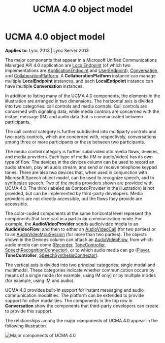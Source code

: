 ﻿---
title: UCMA 4.0 object model
TOCTitle: UCMA 4.0 object model
ms:assetid: 8a0bef0f-7819-45bd-b601-cdc2544009b5
ms:mtpsurl: https://msdn.microsoft.com/library/Dn465975(v=office.15)
ms:contentKeyID: 57102675
ms.date: 07/25/2014
mtps_version: v=office.15
---

# UCMA 4.0 object model


**Applies to:** Lync 2013 | Lync Server 2013

The major components that appear in a Microsoft Unified Communications Managed API 4.0 application are [LocalEndpoint](https://msdn.microsoft.com/library/hh349887\(v=office.15\)) (of which two implementations are [ApplicationEndpoint](https://msdn.microsoft.com/library/hh384825\(v=office.15\)) and [UserEndpoint](https://msdn.microsoft.com/library/hh348819\(v=office.15\))), [Conversation](https://msdn.microsoft.com/library/hh349224\(v=office.15\)), and [CollaborationPlatform](https://msdn.microsoft.com/library/hh385176\(v=office.15\)). A **CollaborationPlatform** instance can manage multiple **LocalEndpoint** instances, and each **LocalEndpoint** instance can have multiple **Conversation** instances.

In addition to listing many of the UCMA 4.0 components, the elements in the illustration are arranged in two dimensions. The horizontal axis is divided into two categories: call controls and media controls. Call controls are concerned with signaling data, while media controls are concerned with the instant message (IM) and audio data that is communicated between participants.

The call control category is further subdivided into multiparty controls and two-party controls, which are concerned with, respectively, conversations among three or more participants or those between two participants.

The media control category is further subdivided into media flows, devices, and media providers. Each type of media (IM or audio/video) has its own type of flow. The devices in the devices column can be used to record an audio stream, play an audio stream, and send or receive telephone keypad tones. There are also two devices that, when used in conjunction with Microsoft.Speech object model, can be used to recognize speech, and to synthesize speech. Two of the media providers shown are provided with UCMA 4.0. The third (labeled as ContosoProvider in the illustration) is not provided, but can be implemented by third-party developers. Media providers are not directly accessible, but the flows they provide are accessible.

The color-coded components at the same horizontal level represent the components that take part in a particular communication mode. For example, the **AudioVideoProvider** sends audio/video media to an **AudioVideoFlow**, and then to either an [AudioVideoCall](https://msdn.microsoft.com/library/hh383901\(v=office.15\)) (for two parties) or to an [AudioVideoMcuSession](https://msdn.microsoft.com/library/hh385298\(v=office.15\)) (for more than two parties). The objects shown in the Devices column can attach an [AudioVideoFlow](https://msdn.microsoft.com/library/hh383533\(v=office.15\)), from which audio media can come ([Recorder](https://msdn.microsoft.com/library/hh381624\(v=office.15\)), [ToneController](https://msdn.microsoft.com/library/hh349643\(v=office.15\)), [SpeechRecognitionConnector](https://msdn.microsoft.com/library/hh383253\(v=office.15\))), or to which audio media can go ([Player](https://msdn.microsoft.com/library/hh349780\(v=office.15\)), **ToneController**, [SpeechSynthesisConnector](https://msdn.microsoft.com/library/hh349773\(v=office.15\))).

The vertical axis is divided into two principal categories: single modal and multimodal. These categories indicate whether communication occurs by means of a single mode (for example, using IM only) or by multiple modes (for example, using IM and audio).

UCMA 4.0 provides built-in support for instant messaging and audio communication modalities. The platform can be extended to provide support for other modalities. The components in the top row in **Conversation** show the components that third-party developers can create to provide this support.

The relationships among the major components of UCMA 4.0 appear in the following illustration.

![Major components of UCMA 4.0](images/Dn465975.UCMAArch04a(Office.15).jpg "Major components of UCMA 4.0")

